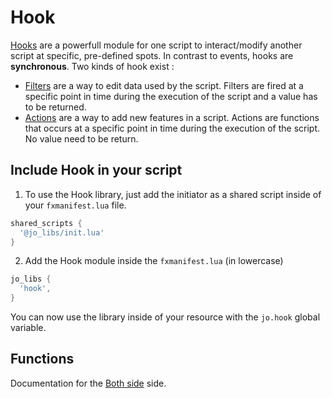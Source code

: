 # Hook

[Hooks](/DeveloperResources/hooks) are a powerfull module for one script to interact/modify another script at specific, pre-defined spots. In contrast to events, hooks are **synchronous**.
Two kinds of hook exist :
* [Filters](/DeveloperResources/filters) are a way to edit data used by the script. Filters are fired at a specific point in time during the execution of the script and a value has to be returned.
* [Actions](/DeveloperResources/actions) are a way to add new features in a script. Actions are functions that occurs at a specific point in time during the execution of the script. No value need to be return.

## Include Hook in your script

1. To use the Hook library, just add the initiator as a shared script inside of your `fxmanifest.lua` file.
```lua
shared_scripts {
  '@jo_libs/init.lua'
}
```
2. Add the Hook module inside the `fxmanifest.lua` (in lowercase)
```lua
jo_libs {
  'hook',
}
```
You can now use the library inside of your resource with the `jo.hook` global variable.

## Functions

Documentation for the [Both side](./shared.md) side.  
